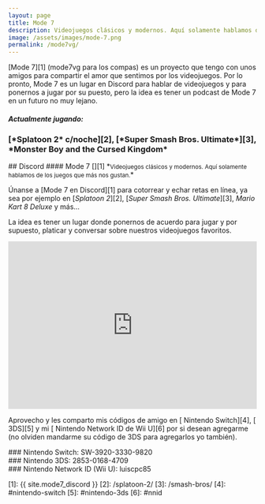 ```yaml
---
layout: page
title: Mode 7
description: Videojuegos clásicos y modernos. Aquí solamente hablamos de los juegos que más nos gustan.
image: /assets/images/mode-7.png
permalink: /mode7vg/
---
```


[Mode 7][1] (mode7vg para los compas) es un proyecto que tengo con unos amigos para compartir el amor que sentimos por los videojuegos. Por lo pronto, Mode 7 es un lugar en Discord para hablar de videojuegos y para ponernos a jugar por su puesto, pero la idea es tener un podcast de Mode 7 en un futuro no muy lejano.

<div class="card text-center">
<div class="card-header">
<h5 class="card-title text-center"><i class="fas fa-gamepad"></i> Actualmente jugando:</h5>
</div>
<div class="card-body">
<h3 class="card-text">
[*Splatoon 2* c/noche][2], [*Super Smash Bros. Ultimate*][3], *Monster Boy and the Cursed Kingdom*
</h3>
</div>
</div>

<div class="row">
<div class="col-md-12 col-lg-6">
## <i class="fab fa-discord"></i> Discord
#### Mode 7 [<i class="fas fa-external-link-alt" data-toggle="tooltip" data-placement="top" title="Abrir Mode 7 en Discord"></i>][1]
*<small>Videojuegos clásicos y modernos. Aquí solamente hablamos de los juegos que más nos gustan.</small>*

Únanse a [Mode 7 en Discord][1] para cotorrear y echar retas en línea, ya sea por ejemplo en [*Splatoon 2*][2], [*Super Smash Bros. Ultimate*][3], *Mario Kart 8 Deluxe* y más...

La idea es tener un lugar donde ponernos de acuerdo para jugar  y por supuesto, platicar y conversar sobre nuestros videojuegos favoritos.
</div>
<div class="col-md-12 col-lg-6">
<iframe src="https://discordapp.com/widget?id=478777821087662092&theme=dark" width="100%" height="340" allowtransparency="true" frameborder="0"></iframe>
</div>
</div>

Aprovecho y les comparto mis códigos de amigo en [<i class="fas fa-link"></i> Nintendo Switch][4], [<i class="fas fa-link"></i> 3DS][5] y mi [<i class="fas fa-link"></i> Nintendo Network ID de Wii U][6] por si desean agregarme (no olviden mandarme su código de 3DS para agregarlos yo también).

<div class="card text-center" id="nintendo-switch">
<div class="card-body">
### <i class="fab fa-nintendo-switch"></i> Nintendo Switch: SW-3920-3330-9820
</div>
</div>

<div class="card text-center mb-3" id="nintendo-3ds">
<div class="card-body">
### Nintendo 3DS: 2853-0168-4709
</div>
</div>

<div class="card text-center" id="nnid">
<div class="card-body">
### Nintendo Network ID (Wii U): luiscpc85
</div>
</div>

[1]: {{ site.mode7_discord }}
[2]: /splatoon-2/
[3]: /smash-bros/
[4]: #nintendo-switch
[5]: #nintendo-3ds
[6]: #nnid